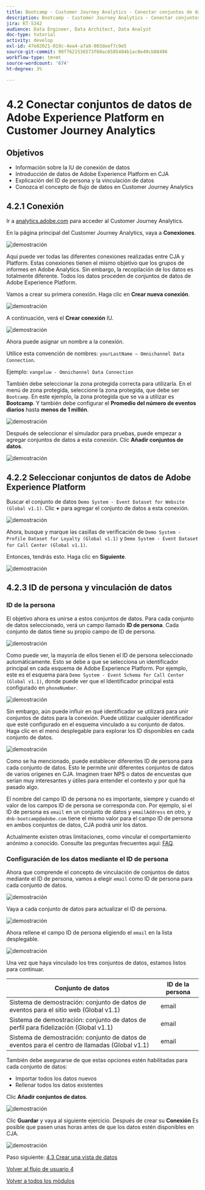 ```yaml
---
title: Bootcamp - Customer Journey Analytics - Conectar conjuntos de datos de Adobe Experience Platform en Customer Journey Analytics
description: Bootcamp - Customer Journey Analytics - Conectar conjuntos de datos de Adobe Experience Platform en Customer Journey Analytics
jira: KT-5342
audience: Data Engineer, Data Architect, Data Analyst
doc-type: tutorial
activity: develop
exl-id: 47e02021-019c-4ea4-a7a8-003deef7c9e5
source-git-commit: 90f7621536573f60ac6585404b1ac0e49cb08496
workflow-type: tm+mt
source-wordcount: '674'
ht-degree: 3%

---
```


# 4.2 Conectar conjuntos de datos de Adobe Experience Platform en Customer Journey Analytics

## Objetivos

- Información sobre la IU de conexión de datos
- Introducción de datos de Adobe Experience Platform en CJA
- Explicación del ID de persona y la vinculación de datos
- Conozca el concepto de flujo de datos en Customer Journey Analytics

## 4.2.1 Conexión

Ir a [analytics.adobe.com](https://analytics.adobe.com) para acceder al Customer Journey Analytics.

En la página principal del Customer Journey Analytics, vaya a **Conexiones**.

![demostración](./images/cja2.png)

Aquí puede ver todas las diferentes conexiones realizadas entre CJA y Platform. Estas conexiones tienen el mismo objetivo que los grupos de informes en Adobe Analytics. Sin embargo, la recopilación de los datos es totalmente diferente. Todos los datos proceden de conjuntos de datos de Adobe Experience Platform.

Vamos a crear su primera conexión. Haga clic en **Crear nueva conexión**.

![demostración](./images/cja4.png)

A continuación, verá el **Crear conexión** IU.

![demostración](./images/cja5.png)

Ahora puede asignar un nombre a la conexión.

Utilice esta convención de nombres: `yourLastName – Omnichannel Data Connection`.

Ejemplo: `vangeluw - Omnichannel Data Connection`

También debe seleccionar la zona protegida correcta para utilizarla. En el menú de zona protegida, seleccione la zona protegida, que debe ser `Bootcamp`. En este ejemplo, la zona protegida que se va a utilizar es **Bootcamp**. Y también debe configurar el **Promedio del número de eventos diarios** hasta **menos de 1 millón**.

![demostración](./images/cjasb.png)

Después de seleccionar el simulador para pruebas, puede empezar a agregar conjuntos de datos a esta conexión. Clic **Añadir conjuntos de datos**.

![demostración](./images/cjasb1.png)

## 4.2.2 Seleccionar conjuntos de datos de Adobe Experience Platform

Buscar el conjunto de datos `Demo System - Event Dataset for Website (Global v1.1)`. Clic **+** para agregar el conjunto de datos a esta conexión.

![demostración](./images/cja7.png)

Ahora, busque y marque las casillas de verificación de `Demo System - Profile Dataset for Loyalty (Global v1.1)` y `Demo System - Event Dataset for Call Center (Global v1.1)`.

Entonces, tendrás esto. Haga clic en **Siguiente**.

![demostración](./images/cja9.png)

## 4.2.3 ID de persona y vinculación de datos

### ID de la persona

El objetivo ahora es unirse a estos conjuntos de datos. Para cada conjunto de datos seleccionado, verá un campo llamado **ID de persona**. Cada conjunto de datos tiene su propio campo de ID de persona.

![demostración](./images/cja11.png)

Como puede ver, la mayoría de ellos tienen el ID de persona seleccionado automáticamente. Esto se debe a que se selecciona un identificador principal en cada esquema de Adobe Experience Platform. Por ejemplo, este es el esquema para `Demo System - Event Schema for Call Center (Global v1.1)`, donde puede ver que el Identificador principal está configurado en `phoneNumber`.

![demostración](./images/cja13.png)

Sin embargo, aún puede influir en qué identificador se utilizará para unir conjuntos de datos para la conexión. Puede utilizar cualquier identificador que esté configurado en el esquema vinculado a su conjunto de datos. Haga clic en el menú desplegable para explorar los ID disponibles en cada conjunto de datos.

![demostración](./images/cja14.png)

Como se ha mencionado, puede establecer diferentes ID de persona para cada conjunto de datos. Esto le permite unir diferentes conjuntos de datos de varios orígenes en CJA. Imaginen traer NPS o datos de encuestas que serían muy interesantes y útiles para entender el contexto y por qué ha pasado algo.

El nombre del campo ID de persona no es importante, siempre y cuando el valor de los campos ID de persona se corresponda con. Por ejemplo, si el ID de persona es `email` en un conjunto de datos y `emailAddress` en otro, y `dnb-bootcamp@adobe.com` tiene el mismo valor para el campo ID de persona en ambos conjuntos de datos, CJA podrá unir los datos.

Actualmente existen otras limitaciones, como vincular el comportamiento anónimo a conocido. Consulte las preguntas frecuentes aquí: [FAQ](https://experienceleague.adobe.com/docs/analytics-platform/using/cja-overview/cja-faq.html?lang=es).

### Configuración de los datos mediante el ID de persona

Ahora que comprende el concepto de vinculación de conjuntos de datos mediante el ID de persona, vamos a elegir `email` como ID de persona para cada conjunto de datos.

![demostración](./images/cja15.png)

Vaya a cada conjunto de datos para actualizar el ID de persona.

![demostración](./images/cja12a.png)

Ahora rellene el campo ID de persona eligiendo el `email` en la lista desplegable.

![demostración](./images/cja17.png)

Una vez que haya vinculado los tres conjuntos de datos, estamos listos para continuar.

| Conjunto de datos | ID de la persona |
| ----------------- |-------------| 
| Sistema de demostración: conjunto de datos de eventos para el sitio web (Global v1.1) | email |
| Sistema de demostración: conjunto de datos de perfil para fidelización (Global v1.1) | email |
| Sistema de demostración: conjunto de datos de eventos para el centro de llamadas (Global v1.1) | email |

También debe asegurarse de que estas opciones estén habilitadas para cada conjunto de datos:

- Importar todos los datos nuevos
- Rellenar todos los datos existentes

Clic **Añadir conjuntos de datos**.

![demostración](./images/cja16.png)

Clic **Guardar** y vaya al siguiente ejercicio.
Después de crear su **Conexión** Es posible que pasen unas horas antes de que los datos estén disponibles en CJA.

![demostración](./images/cja20.png)

Paso siguiente: [4.3 Crear una vista de datos](./ex3.md)

[Volver al flujo de usuario 4](./uc4.md)

[Volver a todos los módulos](./../../overview.md)
